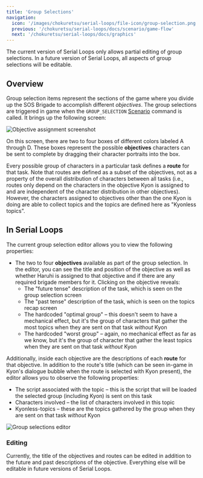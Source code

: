 ```yaml
---
title: 'Group Selections'
navigation:
  icon: '/images/chokuretsu/serial-loops/file-icon/group-selection.png'
  previous: '/chokuretsu/serial-loops/docs/scenario/game-flow'
  next: '/chokuretsu/serial-loops/docs/graphics'
---
```


The current version of Serial Loops only allows partial editing of group selections. In a future version of Serial Loops, all aspects of group selections will be editable.

## Overview
Group selection items represent the sections of the game where you divide up the SOS Brigade to accomplish different _objectives_. The group selections are triggered in game when the `GROUP_SELECTION` [Scenario](./game-flow) command is called. It brings up the following screen:

![Objective assignment screenshot](/images/chokuretsu/screenshots/task-assignment.png)

On this screen, there are two to four boxes of different colors labeled A through D. These boxes represent the possible **objectives** characters can be sent to complete by dragging their character portraits into the box.

Every possible group of characters in a particular task defines a **route** for that task. Note that routes are defined as a subset of the objectives, not as a property of the overall distribution of characters between all tasks (i.e., routes only depend on the characters in the objective Kyon is assigned to and are independent of the character distribution in other objectives). However, the characters assigned to objectives other than the one Kyon is doing are able to collect topics and the topics are defined here as "Kyonless topics".

## In Serial Loops
The current group selection editor allows you to view the following properties:

* The two to four **objectives** available as part of the group selection. In the editor, you can see the title and position of the objective as well as whether Haruhi is assigned to that objective and if there are any required brigade members for it. Clicking on the objective reveals:
  - The "future tense" description of the task, which is seen on the group selection screen
  - The "past tense" description of the task, which is seen on the topics recap screen
  - The hardcoded "optimal group" &ndash; this doesn't seem to have a mechanical effect, but it's the group of characters that gather the most topics when they are sent on that task _without_ Kyon
  - The hardcoded "worst group" &ndash; again, no mechanical effect as far as we know, but it's the group of character that gather the least topics when they are sent on that task _without_ Kyon

Additionally, inside each objective are the descriptions of each **route** for that objective. In addition to the route's title (which can be seen in-game in Kyon's dialogue bubble when the route is selected with Kyon present), the editor allows you to observe the following properties:
  - The script associated with the topic &ndash; this is the script that will be loaded the selected group (including Kyon) is sent on this task
  - Characters involved &ndash; the list of characters involved in this topic
  - Kyonless-topics &ndash; these are the topics gathered by the group when they are sent on that task _without_ Kyon

![Group selections editor](/images/chokuretsu/serial-loops/group-selections-editor.png)

### Editing
Currently, the title of the objectives and routes can be edited in addition to the future and past descriptions of the objective. Everything else will be editable in future versions of Serial Loops.